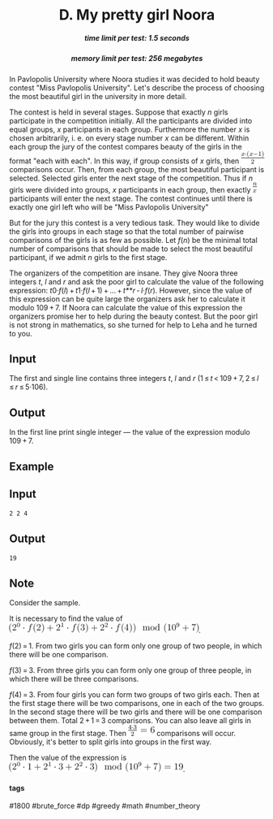 <h1 style='text-align: center;'> D. My pretty girl Noora</h1>

<h5 style='text-align: center;'>time limit per test: 1.5 seconds</h5>
<h5 style='text-align: center;'>memory limit per test: 256 megabytes</h5>

In Pavlopolis University where Noora studies it was decided to hold beauty contest "Miss Pavlopolis University". Let's describe the process of choosing the most beautiful girl in the university in more detail.

The contest is held in several stages. Suppose that exactly *n* girls participate in the competition initially. All the participants are divided into equal groups, *x* participants in each group. Furthermore the number *x* is chosen arbitrarily, i. e. on every stage number *x* can be different. Within each group the jury of the contest compares beauty of the girls in the format "each with each". In this way, if group consists of *x* girls, then ![](images/90eda7186d150a31a8a1f356c79097a0591eb8c0.png) comparisons occur. Then, from each group, the most beautiful participant is selected. Selected girls enter the next stage of the competition. Thus if *n* girls were divided into groups, *x* participants in each group, then exactly ![](images/73ee00e56876de3fc3efc21fb6d81038dff5ed20.png) participants will enter the next stage. The contest continues until there is exactly one girl left who will be "Miss Pavlopolis University"

But for the jury this contest is a very tedious task. They would like to divide the girls into groups in each stage so that the total number of pairwise comparisons of the girls is as few as possible. Let *f*(*n*) be the minimal total number of comparisons that should be made to select the most beautiful participant, if we admit *n* girls to the first stage.

The organizers of the competition are insane. They give Noora three integers *t*, *l* and *r* and ask the poor girl to calculate the value of the following expression: *t*0·*f*(*l*) + *t*1·*f*(*l* + 1) + ... + *t**r* - *l*·*f*(*r*). However, since the value of this expression can be quite large the organizers ask her to calculate it modulo 109 + 7. If Noora can calculate the value of this expression the organizers promise her to help during the beauty contest. But the poor girl is not strong in mathematics, so she turned for help to Leha and he turned to you.

## Input

The first and single line contains three integers *t*, *l* and *r* (1 ≤ *t* < 109 + 7, 2 ≤ *l* ≤ *r* ≤ 5·106).

## Output

In the first line print single integer — the value of the expression modulo 109 + 7.

## Example

## Input


```
2 2 4  

```
## Output


```
19  

```
## Note

Consider the sample.

It is necessary to find the value of ![](images/3ecc798906ae9e9852061ba2dd5cf6b8fce7753b.png).

*f*(2) = 1. From two girls you can form only one group of two people, in which there will be one comparison.

*f*(3) = 3. From three girls you can form only one group of three people, in which there will be three comparisons.

*f*(4) = 3. From four girls you can form two groups of two girls each. Then at the first stage there will be two comparisons, one in each of the two groups. In the second stage there will be two girls and there will be one comparison between them. Total 2 + 1 = 3 comparisons. You can also leave all girls in same group in the first stage. Then ![](images/fcc6c9e72a1525cc01abbfb89094669a9d37d3b1.png) comparisons will occur. Obviously, it's better to split girls into groups in the first way.

Then the value of the expression is ![](images/2c5a0f75c9d910ec77b2fe675e690de453060631.png).



#### tags 

#1800 #brute_force #dp #greedy #math #number_theory 
